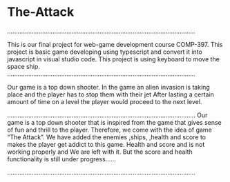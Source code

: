 # The-Attack
............................................................................................................

This is our final project for web-game development course COMP-397.
This project is basic game developing using typescript and convert it into javascript in visual studio code. 
This project is using keyboard to move the space ship.
............................................................................................................

Our game is a top down shooter.
In the game an alien invasion is taking place and the player has to stop them with their jet
After lasting a certain amount of time on a level the player would proceed to the next level.

............................................................................................................
Our game is a top down shooter that is inspired from the game that gives sense of fun and thrill to the player. Therefore, we come with the idea of game “The Attack”.
We have added the enemies ,ships, ,health and score to makes the player get addict to this game.
Health and score and is not working properly and We are left with it.
But the score and health functionality is still under progress......

............................................................................................................

